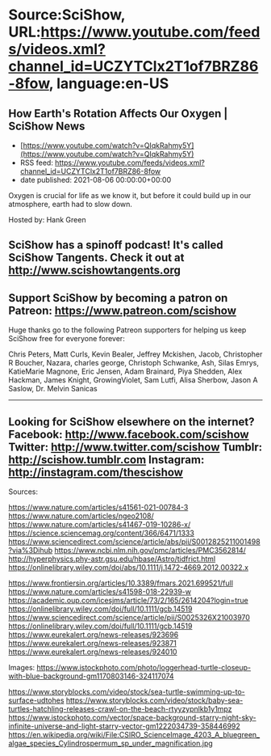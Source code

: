 # Source:SciShow, URL:https://www.youtube.com/feeds/videos.xml?channel_id=UCZYTClx2T1of7BRZ86-8fow, language:en-US

## How Earth's Rotation Affects Our Oxygen | SciShow News
 - [https://www.youtube.com/watch?v=QIqkRahmy5Y](https://www.youtube.com/watch?v=QIqkRahmy5Y)
 - RSS feed: https://www.youtube.com/feeds/videos.xml?channel_id=UCZYTClx2T1of7BRZ86-8fow
 - date published: 2021-08-06 00:00:00+00:00

Oxygen is crucial for life as we know it, but before it could build up in our atmosphere, earth had to slow down. 

Hosted by: Hank Green

SciShow has a spinoff podcast! It's called SciShow Tangents. Check it out at http://www.scishowtangents.org
----------
Support SciShow by becoming a patron on Patreon: https://www.patreon.com/scishow
----------
Huge thanks go to the following Patreon supporters for helping us keep SciShow free for everyone forever:

Chris Peters, Matt Curls, Kevin Bealer, Jeffrey Mckishen, Jacob, Christopher R Boucher, Nazara, charles george, Christoph Schwanke, Ash, Silas Emrys, KatieMarie Magnone, Eric Jensen, Adam Brainard, Piya Shedden, Alex Hackman, James Knight, GrowingViolet, Sam Lutfi, Alisa Sherbow, Jason A Saslow, Dr. Melvin Sanicas

----------
Looking for SciShow elsewhere on the internet?
Facebook: http://www.facebook.com/scishow
Twitter: http://www.twitter.com/scishow
Tumblr: http://scishow.tumblr.com
Instagram: http://instagram.com/thescishow
----------
Sources:

https://www.nature.com/articles/s41561-021-00784-3
https://www.nature.com/articles/ngeo2108/
https://www.nature.com/articles/s41467-019-10286-x/
https://science.sciencemag.org/content/366/6471/1333
https://www.sciencedirect.com/science/article/abs/pii/S0012825211001498?via%3Dihub
https://www.ncbi.nlm.nih.gov/pmc/articles/PMC3562814/
http://hyperphysics.phy-astr.gsu.edu/hbase/Astro/tidfrict.html
https://onlinelibrary.wiley.com/doi/abs/10.1111/j.1472-4669.2012.00322.x

https://www.frontiersin.org/articles/10.3389/fmars.2021.699521/full 
https://www.nature.com/articles/s41598-018-22939-w
https://academic.oup.com/icesjms/article/73/2/165/2614204?login=true
https://onlinelibrary.wiley.com/doi/full/10.1111/gcb.14519
https://www.sciencedirect.com/science/article/pii/S0025326X21003970
https://onlinelibrary.wiley.com/doi/full/10.1111/gcb.14519
https://www.eurekalert.org/news-releases/923696
https://www.eurekalert.org/news-releases/923871
https://www.eurekalert.org/news-releases/924010


Images:
https://www.istockphoto.com/photo/loggerhead-turtle-closeup-with-blue-background-gm1170803146-324117074

https://www.storyblocks.com/video/stock/sea-turtle-swimming-up-to-surface-udtohes
https://www.storyblocks.com/video/stock/baby-sea-turtles-hatchling-releases-crawl-on-the-beach-rtyyzypnlkb1y1mpz
https://www.istockphoto.com/vector/space-background-starry-night-sky-infinite-universe-and-light-starry-vector-gm1222034739-358446992
https://en.wikipedia.org/wiki/File:CSIRO_ScienceImage_4203_A_bluegreen_algae_species_Cylindrospermum_sp_under_magnification.jpg

